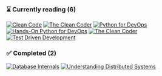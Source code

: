 <!--start:bookshelf-action-->
### ⌛ Currently reading (6)

[![Clean Code](https://images.weserv.nl/?url=http%3A%2F%2Fbooks.google.com%2Fbooks%2Fcontent%3Fid%3DhjEFCAAAQBAJ%26printsec%3Dfrontcover%26img%3D1%26zoom%3D1%26edge%3Dcurl%26source%3Dgbs_api&w=128&h=196&fit=contain)](https://github.com/alexdeathway/books/issues/9 "Clean Code by Robert C. Martin")
[![The Clean Coder](https://images.weserv.nl/?url=http%3A%2F%2Fbooks.google.com%2Fbooks%2Fcontent%3Fid%3Dik0qCTVzl44C%26printsec%3Dfrontcover%26img%3D1%26zoom%3D1%26edge%3Dcurl%26source%3Dgbs_api&w=128&h=196&fit=contain)](https://github.com/alexdeathway/books/issues/8 "The Clean Coder by Robert C. Martin")
[![Python for DevOps](https://images.weserv.nl/?url=http%3A%2F%2Fbooks.google.com%2Fbooks%2Fcontent%3Fid%3DgvrDDwAAQBAJ%26printsec%3Dfrontcover%26img%3D1%26zoom%3D1%26edge%3Dcurl%26source%3Dgbs_api&w=128&h=196&fit=contain)](https://github.com/alexdeathway/books/issues/7 "Python for DevOps by Noah Gift, Kennedy Behrman, Alfredo Deza, Grig Gheorghiu")
[![Hands-On Python for DevOps](https://images.weserv.nl/?url=http%3A%2F%2Fbooks.google.com%2Fbooks%2Fcontent%3Fid%3DIif2EAAAQBAJ%26printsec%3Dfrontcover%26img%3D1%26zoom%3D1%26edge%3Dcurl%26source%3Dgbs_api&w=128&h=196&fit=contain)](https://github.com/alexdeathway/books/issues/6 "Hands-On Python for DevOps by Ankur Roy")
[![The Clean Coder](https://images.weserv.nl/?url=http%3A%2F%2Fbooks.google.com%2Fbooks%2Fcontent%3Fid%3Dik0qCTVzl44C%26printsec%3Dfrontcover%26img%3D1%26zoom%3D1%26edge%3Dcurl%26source%3Dgbs_api&w=128&h=196&fit=contain)](https://github.com/alexdeathway/books/issues/5 "The Clean Coder by Robert C. Martin")
[![Test Driven Development](https://images.weserv.nl/?url=http%3A%2F%2Fbooks.google.com%2Fbooks%2Fcontent%3Fid%3DzNnPEAAAQBAJ%26printsec%3Dfrontcover%26img%3D1%26zoom%3D1%26edge%3Dcurl%26source%3Dgbs_api&w=128&h=196&fit=contain)](https://github.com/alexdeathway/books/issues/4 "Test Driven Development by Kent Beck")

### ✅ Completed (2)

[![Database Internals](https://images.weserv.nl/?url=http%3A%2F%2Fbooks.google.com%2Fbooks%2Fcontent%3Fid%3D-F2vDwAAQBAJ%26printsec%3Dfrontcover%26img%3D1%26zoom%3D1%26edge%3Dcurl%26source%3Dgbs_api&w=128&h=196&fit=contain)](https://github.com/alexdeathway/books/issues/2 "Database Internals by Alex Petrov completed in 1 hour on February 2025")
[![Understanding Distributed Systems](https://images.weserv.nl/?url=http%3A%2F%2Fbooks.google.com%2Fbooks%2Fcontent%3Fid%3DmthMEAAAQBAJ%26printsec%3Dfrontcover%26img%3D1%26zoom%3D1%26edge%3Dcurl%26source%3Dgbs_api&w=128&h=196&fit=contain)](https://github.com/alexdeathway/books/issues/1 "Understanding Distributed Systems by Roberto Vitillo completed in 8 minutes on February 2025")

<!--end:bookshelf-action-->
